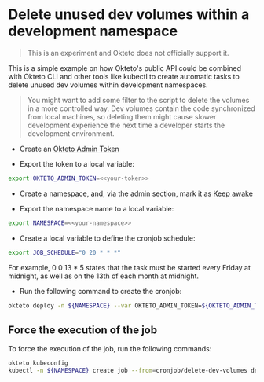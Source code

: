 # Delete unused dev volumes within a development namespace

> This is an experiment and Okteto does not officially support it.

This is a simple example on how Okteto's public API could be combined with Okteto CLI and other tools like kubectl to create automatic tasks to delete unused dev volumes within development namespaces.

> You might want to add some filter to the script to delete the volumes in a more controlled way. Dev volumes contain the code synchronized from local machines, so deleting them might cause slower development experience the next time a developer starts the development environment.

- Create an [Okteto Admin Token](https://www.okteto.com/docs/admin/dashboard/#admin-access-tokens)

- Export the token to a local variable:

```bash
export OKTETO_ADMIN_TOKEN=<<your-token>>
```

- Create a namespace, and, via the admin section, mark it as [Keep awake](https://www.okteto.com/docs/admin/dashboard/#namespaces)

- Export the namespace name to a local variable:

```bash
export NAMESPACE=<<your-namespace>>
```

- Create a local variable to define the cronjob schedule:

```bash
export JOB_SCHEDULE="0 20 * * *"
```

For example, 0 0 13 * 5 states that the task must be started every Friday at midnight, as well as on the 13th of each month at midnight.

- Run the following command to create the cronjob:

```bash
okteto deploy -n ${NAMESPACE} --var OKTETO_ADMIN_TOKEN=${OKTETO_ADMIN_TOKEN} --var JOB_SCHEDULE=${JOB_SCHEDULE}
```

## Force the execution of the job

To force the execution of the job, run the following commands:

```bash
okteto kubeconfig
kubectl -n ${NAMESPACE} create job --from=cronjob/delete-dev-volumes delete-dev-volumes-$(date +%s)
```